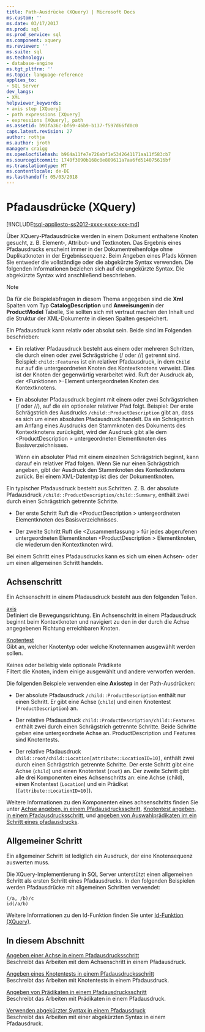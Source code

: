 ```yaml
---
title: Path-Ausdrücke (XQuery) | Microsoft Docs
ms.custom: ''
ms.date: 03/17/2017
ms.prod: sql
ms.prod_service: sql
ms.component: xquery
ms.reviewer: ''
ms.suite: sql
ms.technology:
- database-engine
ms.tgt_pltfrm: ''
ms.topic: language-reference
applies_to:
- SQL Server
dev_langs:
- XML
helpviewer_keywords:
- axis step [XQuery]
- path expressions [XQuery]
- expressions [XQuery], path
ms.assetid: b93fa36c-bf69-46b9-b137-f597d66fd0c0
caps.latest.revision: 27
author: rothja
ms.author: jroth
manager: craigg
ms.openlocfilehash: b964a11fe7e726abf1e5342641171aa11f583cb7
ms.sourcegitcommit: 1740f3090b168c0e809611a7aa6fd514075616bf
ms.translationtype: MT
ms.contentlocale: de-DE
ms.lasthandoff: 05/03/2018
---
```

# <a name="path-expressions-xquery"></a>Pfadausdrücke (XQuery)
[!INCLUDE[tsql-appliesto-ss2012-xxxx-xxxx-xxx-md](../includes/tsql-appliesto-ss2012-xxxx-xxxx-xxx-md.md)]

  Über XQuery-Pfadausdrücke werden in einem Dokument enthaltene Knoten gesucht, z. B. Element-, Attribut- und Textknoten. Das Ergebnis eines Pfadausdrucks erscheint immer in der Dokumentreihenfolge ohne Duplikatknoten in der Ergebnissequenz. Beim Angeben eines Pfads können Sie entweder die vollständige oder die abgekürzte Syntax verwenden. Die folgenden Informationen beziehen sich auf die ungekürzte Syntax. Die abgekürzte Syntax wird anschließend beschrieben.  
  
> [!NOTE]  
>  Da für die Beispielabfragen in diesem Thema angegeben sind die **Xml** Spalten vom Typ **CatalogDescription** und **Anweisungen**in der  **ProductModel** Tabelle, Sie sollten sich mit vertraut machen den Inhalt und die Struktur der XML-Dokumente in diesen Spalten gespeichert.  
  
 Ein Pfadausdruck kann relativ oder absolut sein. Beide sind im Folgenden beschrieben:  
  
-   Ein relativer Pfadausdruck besteht aus einem oder mehreren Schritten, die durch einen oder zwei Schrägstriche (/ oder //) getrennt sind. Beispiel: `child::Features` ist ein relativer Pfadausdruck, in dem `Child` nur auf die untergeordneten Knoten des Kontextknotens verweist. Dies ist der Knoten der gegenwärtig verarbeitet wird. Ruft der Ausdruck ab, der \<Funktionen >-Element untergeordneten Knoten des Kontextknotens.  
  
-   Ein absoluter Pfadausdruck beginnt mit einem oder zwei Schrägstrichen (/ oder //), auf die ein optionaler relativer Pfad folgt. Beispiel: Der erste Schrägstrich des Ausdrucks `/child::ProductDescription` gibt an, dass es sich um einen absoluten Pfadausdruck handelt. Da ein Schrägstrich am Anfang eines Ausdrucks den Stammknoten des Dokuments des Kontextknotens zurückgibt, wird der Ausdruck gibt alle dem \<ProductDescription > untergeordneten Elementknoten des Basisverzeichnisses.  
  
     Wenn ein absoluter Pfad mit einem einzelnen Schrägstrich beginnt, kann darauf ein relativer Pfad folgen. Wenn Sie nur einen Schrägstrich angeben, gibt der Ausdruck den Stammknoten des Kontextknotens zurück. Bei einem XML-Datentyp ist dies der Dokumentknoten.  
  
 Ein typischer Pfadausdruck besteht aus Schritten. Z. B. der absolute Pfadausdruck `/child::ProductDescription/child::Summary`, enthält zwei durch einen Schrägstrich getrennte Schritte.  
  
-   Der erste Schritt Ruft die \<ProductDescription > untergeordneten Elementknoten des Basisverzeichnisses.  
  
-   Der zweite Schritt Ruft die \<Zusammenfassung > für jedes abgerufenen untergeordneten Elementknoten \<ProductDescription > Elementknoten, die wiederum den Kontextknoten wird.  
  
 Bei einem Schritt eines Pfadausdrucks kann es sich um einen Achsen- oder um einen allgemeinen Schritt handeln.  
  
## <a name="axis-step"></a>Achsenschritt  
 Ein Achsenschritt in einem Pfadausdruck besteht aus den folgenden Teilen.  
  
 [axis](../xquery/path-expressions-specifying-axis.md)  
 Definiert die Bewegungsrichtung. Ein Achsenschritt in einem Pfadausdruck beginnt beim Kontextknoten und navigiert zu den in der durch die Achse angegebenen Richtung erreichbaren Knoten.  
  
 [Knotentest](../xquery/path-expressions-specifying-node-test.md)  
 Gibt an, welcher Knotentyp oder welche Knotennamen ausgewählt werden sollen.  
  
 Keines oder beliebig viele optionale Prädikate  
 Filtert die Knoten, indem einige ausgewählt und andere verworfen werden.  
  
 Die folgenden Beispiele verwenden eine **Axisstep** in der Path-Ausdrücken:  
  
-   Der absolute Pfadausdruck `/child::ProductDescription` enthält nur einen Schritt. Er gibt eine Achse (`child`) und einen Knotentest (`ProductDescription`) an.  
  
-   Der relative Pfadausdruck `child::ProductDescription/child::Features` enthält zwei durch einen Schrägstrich getrennte Schritte. Beide Schritte geben eine untergeordnete Achse an. ProductDescription und Features sind Knotentests.  
  
-   Der relative Pfadausdruck `child::root/child::Location[attribute::LocationID=10]`, enthält zwei durch einen Schrägstrich getrennte Schritte. Der erste Schritt gibt eine Achse (`child`) und einen Knotentest (`root`) an. Der zweite Schritt gibt alle drei Komponenten eines Achsenschritts an: eine Achse (child), einen Knotentest (`Location`) und ein Prädikat (`[attribute::LocationID=10]`).  
  
 Weitere Informationen zu den Komponenten eines achsenschritts finden Sie unter [Achse angeben, in einem Pfadausdrucksschritt](../xquery/path-expressions-specifying-axis.md), [Knotentest angeben, in einem Pfadausdrucksschritt](../xquery/path-expressions-specifying-node-test.md), und [angeben von Auswahlprädikaten im ein Schritt eines pfadausdrucks](../xquery/path-expressions-specifying-predicates.md).  
  
## <a name="general-step"></a>Allgemeiner Schritt  
 Ein allgemeiner Schritt ist lediglich ein Ausdruck, der eine Knotensequenz auswerten muss.  
  
 Die XQuery-Implementierung in SQL Server unterstützt einen allgemeinen Schritt als ersten Schritt eines Pfadausdrucks. In den folgenden Beispielen werden Pfadausdrücke mit allgemeinen Schritten verwendet:  
  
```  
(/a, /b)/c  
id(/a/b)  
```  
  
 Weitere Informationen zu den Id-Funktion finden Sie unter [Id-Funktion &#40;XQuery&#41;](../xquery/functions-on-sequences-id.md).  
  
## <a name="in-this-section"></a>In diesem Abschnitt  
 [Angeben einer Achse in einem Pfadausdrucksschritt](../xquery/path-expressions-specifying-axis.md)  
 Beschreibt das Arbeiten mit dem Achsenschritt in einem Pfadausdruck.  
  
 [Angeben eines Knotentests in einem Pfadausdrucksschritt](../xquery/path-expressions-specifying-node-test.md)  
 Beschreibt das Arbeiten mit Knotentests in einem Pfadausdruck.  
  
 [Angeben von Prädikaten in einem Pfadausdrucksschritt](../xquery/path-expressions-specifying-predicates.md)  
 Beschreibt das Arbeiten mit Prädikaten in einem Pfadausdruck.  
  
 [Verwenden abgekürzter Syntax in einem Pfadausdruck](../xquery/path-expressions-using-abbreviated-syntax.md)  
 Beschreibt das Arbeiten mit einer abgekürzten Syntax in einem Pfadausdruck.  
  
  
